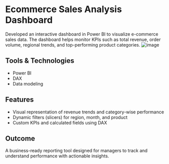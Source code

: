 
# Ecommerce Sales Analysis Dashboard

Developed an interactive dashboard in Power BI to visualize e-commerce sales data. The dashboard helps monitor KPIs such as total revenue, order volume, regional trends, and top-performing product categories.
![image](https://github.com/user-attachments/assets/a2b600f4-c2f9-44d5-bcb1-e08955976621)

## Tools & Technologies
- Power BI
- DAX
- Data modeling

## Features
- Visual representation of revenue trends and category-wise performance
- Dynamic filters (slicers) for region, month, and product
- Custom KPIs and calculated fields using DAX

## Outcome
A business-ready reporting tool designed for managers to track and understand performance with actionable insights.
